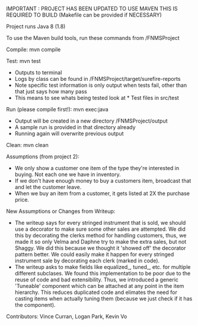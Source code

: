 IMPORTANT : PROJECT HAS BEEN UPDATED TO USE MAVEN
THIS IS REQUIRED TO BUILD (Makefile can be provided if NECESSARY)

Project runs Java 8 (1.8)

To use the Maven build tools, run these commands from /FNMSProject

Compile:
mvn compile

Test:
mvn test

* Outputs to terminal
* Logs by class can be found in /FNMSProject/target/surefire-reports
* Note specific test information is only output when tests fail, other than that just says how many pass
*   This means to see whats being tested look at * Test files in src/test

Run (please compile first!):
mvn exec:java

* Output will be created in a new directory /FNMSProject/output
* A sample run is provided in that directory already
* Running again will overwrite previous output

Clean:
mvn clean

Assumptions (from project 2):
* We only show a customer one item of the type they're interested in buying. Not each one we have in inventory.
* If we don't have enough money to buy a customers item, broadcast that and let the customer leave.
* When we buy an item from a customer, it gets listed at 2X the purchase price.

New Assumptions or Changes from Writeup:
* The writeup says for every stringed instrument that is sold, we should use a decorator to make sure some other sales are attempted. We did this by decorating the clerks method for handling customers, thus, we made it so only Velma and Daphne try to make the extra sales, but not Shaggy. We did this because we thought it 'showed off' the decorator pattern better. We could easily make it happen for every stringed instrument sale by decorating each clerk (marked in code).
* The writeup asks to make fields like equalized_, tuned_, etc. for multiple different subclases. We found this implementation to be poor due to the reuse of code and bad extensibility. Thus, we introduced a generic 'Tuneable' component which can be attached at any point in the item hierarchy. This reduces duplicated code and elimates the need for casting items when actually tuning them (because we just check if it has the component). 

Contributors:
Vince Curran, Logan Park, Kevin Vo
